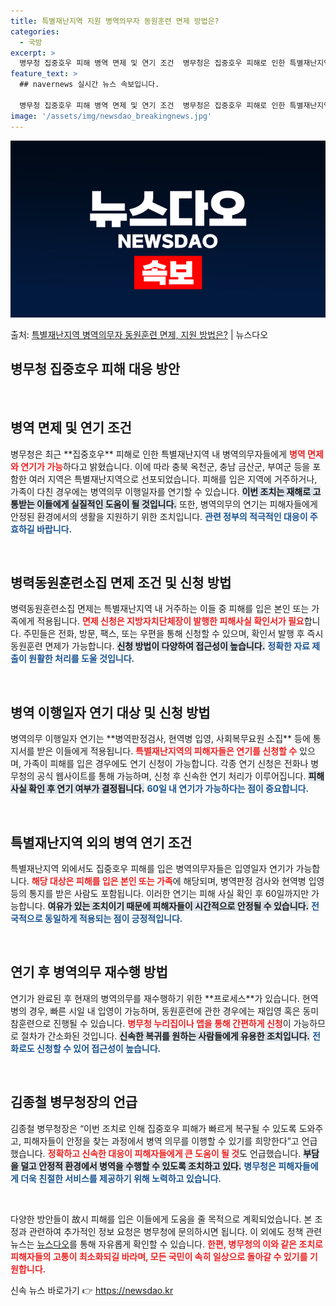 ```yaml
---
title: 특별재난지역 지원 병역의무자 동원훈련 면제 방법은?
categories:
  - 국방
excerpt: >
  병무청 집중호우 피해 병역 면제 및 연기 조건  병무청은 집중호우 피해로 인한 특별재난지역 병역의무자에 대해…
feature_text: >
  ## navernews 실시간 뉴스 속보입니다.

  병무청 집중호우 피해 병역 면제 및 연기 조건  병무청은 집중호우 피해로 인한 특별재난지역 병역의무자에 대해…
image: '/assets/img/newsdao_breakingnews.jpg'
---
```


![뉴스다오 속보](/assets/img/newsdao_breakingnews.jpg)

<p>출처: <a href="https://newsdao.kr/5066" rel="dofollow">특별재난지역 병역의무자 동원훈련 면제, 지원 방법은?</a> | 뉴스다오</p>

<h2 data-ke-size="size26">병무청 집중호우 피해 대응 방안</h2>

<p data-ke-size="size16">&nbsp;</p>

<h2 data-ke-size="size26">병역 면제 및 연기 조건</h2>
병무청은 최근 **집중호우** 피해로 인한 특별재난지역 내 병역의무자들에게 <b><span style="color: #ee2323;">병역 면제와 연기가 가능</span></b>하다고 밝혔습니다. 이에 따라 충북 옥천군, 충남 금산군, 부여군 등을 포함한 여러 지역은 특별재난지역으로 선포되었습니다. 피해를 입은 지역에 거주하거나, 가족이 다친 경우에는 병역의무 이행일자를 연기할 수 있습니다. <b><span style="background-color: #21538527;">이번 조치는 재해로 고통받는 이들에게 실질적인 도움이 될 것입니다.</span></b> 또한, 병역의무의 연기는 피해자들에게 안정된 환경에서의 생활을 지원하기 위한 조치입니다. <b><span style="color: #1a5490;">관련 정부의 적극적인 대응이 주효하길 바랍니다.</span></b>

<p data-ke-size="size16">&nbsp;</p>

<h2 data-ke-size="size26">병력동원훈련소집 면제 조건 및 신청 방법</h2>
병력동원훈련소집 면제는 특별재난지역 내 거주하는 이들 중 피해를 입은 본인 또는 가족에게 적용됩니다. <b><span style="color: #ee2323;">면제 신청은 지방자치단체장이 발행한 피해사실 확인서가 필요</span></b>합니다. 주민들은 전화, 방문, 팩스, 또는 우편을 통해 신청할 수 있으며, 확인서 발행 후 즉시 동원훈련 면제가 가능합니다. <b><span style="background-color: #21538527;">신청 방법이 다양하여 접근성이 높습니다.</span></b> <b><span style="color: #1a5490;">정확한 자료 제출이 원활한 처리를 도울 것입니다.</span></b>

<p data-ke-size="size16">&nbsp;</p>

<h2 data-ke-size="size26">병역 이행일자 연기 대상 및 신청 방법</h2>
병역의무 이행일자 연기는 **병역판정검사, 현역병 입영, 사회복무요원 소집** 등에 통지서를 받은 이들에게 적용됩니다. <b><span style="color: #ee2323;">특별재난지역의 피해자들은 연기를 신청할 수</span></b> 있으며, 가족이 피해를 입은 경우에도 연기 신청이 가능합니다. 각종 연기 신청은 전화나 병무청의 공식 웹사이트를 통해 가능하며, 신청 후 신속한 연기 처리가 이루어집니다. <b><span style="background-color: #21538527;">피해 사실 확인 후 연기 여부가 결정됩니다.</span></b> <b><span style="color: #1a5490;">60일 내 연기가 가능하다는 점이 중요합니다.</span></b>

<p data-ke-size="size16">&nbsp;</p>

<h2 data-ke-size="size26">특별재난지역 외의 병역 연기 조건</h2>
특별재난지역 외에서도 집중호우 피해를 입은 병역의무자들은 입영일자 연기가 가능합니다. <b><span style="color: #ee2323;">해당 대상은 피해를 입은 본인 또는 가족</span></b>에 해당되며, 병역판정 검사와 현역병 입영 등의 통지를 받은 사람도 포함됩니다. 이러한 연기는 피해 사실 확인 후 60일까지만 가능합니다. <b><span style="background-color: #21538527;">여유가 있는 조치이기 때문에 피해자들이 시간적으로 안정될 수 있습니다.</span></b> <b><span style="color: #1a5490;">전국적으로 동일하게 적용되는 점이 긍정적입니다.</span></b>

<p data-ke-size="size16">&nbsp;</p>

<h2 data-ke-size="size26">연기 후 병역의무 재수행 방법</h2>
연기가 완료된 후 현재의 병역의무를 재수행하기 위한 **프로세스**가 있습니다. 현역병의 경우, 빠른 시일 내 입영이 가능하며, 동원훈련에 관한 경우에는 재입영 혹은 동미참훈련으로 진행될 수 있습니다. <b><span style="color: #ee2323;">병무청 누리집이나 앱을 통해 간편하게 신청</span></b>이 가능하므로 절차가 간소화된 것입니다. <b><span style="background-color: #21538527;">신속한 복귀를 원하는 사람들에게 유용한 조치입니다.</span></b> <b><span style="color: #1a5490;">전화로도 신청할 수 있어 접근성이 높습니다.</span></b>

<p data-ke-size="size16">&nbsp;</p>

<h2 data-ke-size="size26">김종철 병무청장의 언급</h2>
김종철 병무청장은 “이번 조치로 인해 집중호우 피해가 빠르게 복구될 수 있도록 도와주고, 피해자들이 안정을 찾는 과정에서 병역 의무를 이행할 수 있기를 희망한다”고 언급했습니다. <b><span style="color: #ee2323;">정확하고 신속한 대응이 피해자들에게 큰 도움이 될 것</span></b>도 언급했습니다. <b><span style="background-color: #21538527;">부담을 덜고 안정적 환경에서 병역을 수행할 수 있도록 조치하고 있다.</span></b> <b><span style="color: #1a5490;">병무청은 피해자들에게 더욱 친절한 서비스를 제공하기 위해 노력하고 있습니다.</span></b>

<p data-ke-size="size16">&nbsp;</p>

다양한 방안들이 故시 피해를 입은 이들에게 도움을 줄 목적으로 계획되었습니다. 본 조정과 관련하여 추가적인 정보 요청은 병무청에 문의하시면 됩니다. 이 외에도 정책 관련 뉴스는 [뉴스다오](https://newsdao.kr/5066)를 통해 자유롭게 확인할 수 있습니다. <b><span style="color: #ee2323;">한편, 병무청의 이와 같은 조치로 피해자들의 고통이 최소화되길 바라며, 모든 국민이 속히 일상으로 돌아갈 수 있기를 기원합니다.</span></b> 

신속 뉴스 바로가기 👉 <a href="https://newsdao.kr" rel="dofollow">https://newsdao.kr</a>


